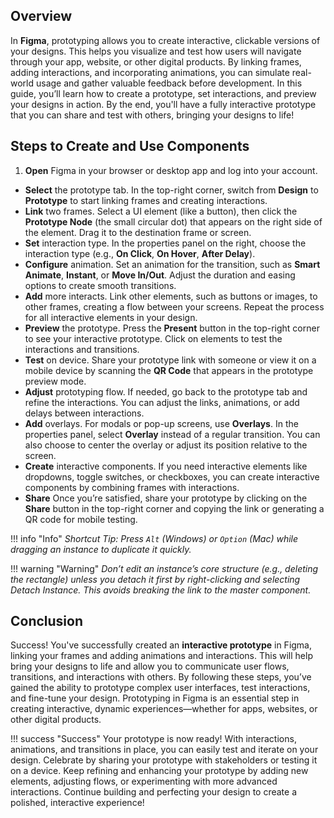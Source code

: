 
## Overview
In **Figma**, prototyping allows you to create interactive, clickable versions of your designs. This helps you visualize and test how users will navigate through your app, website, or other digital products. By linking frames, adding interactions, and incorporating animations, you can simulate real-world usage and gather valuable feedback before development. In this guide, you’ll learn how to create a prototype, set interactions, and preview your designs in action. By the end, you'll have a fully interactive prototype that you can share and test with others, bringing your designs to life!

## Steps to Create and Use Components

1. **Open** Figma in your browser or desktop app and log into your account.
* **Select** the prototype tab. In the top-right corner, switch from **Design** to **Prototype** to start linking frames and creating interactions.
* **Link** two frames. Select a UI element (like a button), then click the **Prototype Node** (the small circular dot) that appears on the right side of the element. Drag it to the destination frame or screen.
* **Set** interaction type. In the properties panel on the right, choose the interaction type (e.g., **On Click**, **On Hover**, **After Delay**).
* **Configure** animation. Set an animation for the transition, such as **Smart Animate**, **Instant**, or **Move In/Out**. Adjust the duration and easing options to create smooth transitions.
* **Add** more interacts. Link other elements, such as buttons or images, to other frames, creating a flow between your screens. Repeat the process for all interactive elements in your design.
* **Preview** the prototype. Press the **Present** button in the top-right corner to see your interactive prototype. Click on elements to test the interactions and transitions.
* **Test** on device. Share your prototype link with someone or view it on a mobile device by scanning the **QR Code** that appears in the prototype preview mode.
* **Adjust** prototyping flow.  If needed, go back to the prototype tab and refine the interactions. You can adjust the links, animations, or add delays between interactions.
* **Add** overlays. For modals or pop-up screens, use **Overlays**. In the properties panel, select **Overlay** instead of a regular transition. You can also choose to center the overlay or adjust its position relative to the screen.
* **Create** interactive components. If you need interactive elements like dropdowns, toggle switches, or checkboxes, you can create interactive components by combining frames with interactions.
* **Share** Once you’re satisfied, share your prototype by clicking on the **Share** button in the top-right corner and copying the link or generating a QR code for mobile testing.

!!! info "Info"
    *Shortcut Tip: Press `Alt` (Windows) or `Option` (Mac) while dragging an instance to duplicate it quickly.*

!!! warning "Warning"
    *Don’t edit an instance’s core structure (e.g., deleting the rectangle) unless you detach it first by right-clicking and selecting Detach Instance. This avoids breaking the link to the master component.*

## Conclusion

Success! You've successfully created an **interactive prototype** in Figma, linking your frames and adding animations and interactions. This will help bring your designs to life and allow you to communicate user flows, transitions, and interactions with others. By following these steps, you’ve gained the ability to prototype complex user interfaces, test interactions, and fine-tune your design. Prototyping in Figma is an essential step in creating interactive, dynamic experiences—whether for apps, websites, or other digital products.

!!! success "Success"
    Your prototype is now ready! With interactions, animations, and transitions in place, you can easily test and iterate on your design. Celebrate by sharing your prototype with stakeholders or testing it on a device. Keep refining and enhancing your prototype by adding new elements, adjusting flows, or experimenting with more advanced interactions. Continue building and perfecting your design to create a polished, interactive experience!